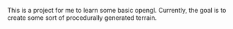This is a project for me to learn some basic opengl. Currently, the goal is
to create some sort of procedurally generated terrain.
